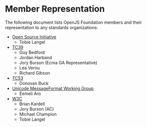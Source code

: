 # Member Representation

The following document lists OpenJS Foundation members and their representation to any standards organizations:
* [Open Source Initiative]
  * Tobie Langel
* [TC39]
  * Guy Bedford
  * Jordan Harband
  * Jory Burson (Ecma GA Representative)
  * Lea Verou
  * Richard Gibson
* [TC53]
  * Donovan Buck
* [Unicode MessageFormat Working Group]
  * Eemeli Aro
* [W3C]
  * Brian Kardell
  * Jory Burson (AC)
  * Michael Champion
  * Tobie Langel

[TC39]: https://github.com/tc39
[TC53]: https://www.ecma-international.org/technical-committees/tc53/
[W3C]: https://www.w3.org/
[Open Source Initiative]: https://opensource.org/
[Unicode MessageFormat Working Group]: https://github.com/unicode-org/message-format-wg

